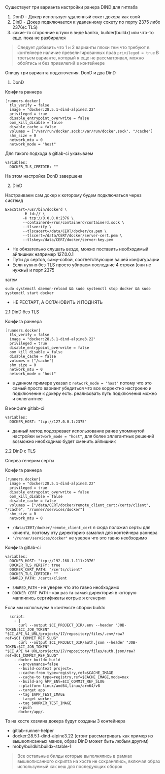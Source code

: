 Существует три варианта настройки ранера DIND для гитлаба
1. DonD - Докер использует удаленный сокет докера как свой
2. DinD - Докер подключается к удаленному сокету по порту 2375 либо 2376(с TLS)
3. какие-то сторонние штуки в виде kaniko, builder(buildx) или что-то еще. пока не разбирался
> Следует добавить что 1 и 2 варианты плохи тем что требуют в контейнере наличие превелигированных прав `privileged = true` В третьем варианте, который я еще не рассматривал, можно обойтись и без привилегий в контейнере

Опишу три варианта подключения. DonD и два DinD

1. DonD

Конфига раннера
```
[runners.docker]
  tls_verify = false
  image = "docker:28.5.1-dind-alpine3.22"
  privileged = true
  disable_entrypoint_overwrite = false
  oom_kill_disable = false
  disable_cache = false
  volumes = ["/var/run/docker.sock:/var/run/docker.sock", "/cache"]
  shm_size = 0
  network_mtu = 0
  network_mode = "host"
```
Для такого подхода в gitlab-ci указываем
```
variables:
  DOCKER_TLS_CERTDIR: ""
```
На этом настройка DonD завершена

2. DinD

Настраиваем сам докер к которому будем подключаться через системд

```
ExecStart=/usr/bin/dockerd \
        -H fd:// \
        -H tcp://0.0.0.0:2376 \
        --containerd=/run/containerd/containerd.sock \
        --tlsverify \
        --tlscacert=/data/CERT/docker/ca.pem \
        --tlscert=/data/CERT/docker/server-cert.pem \
        --tlskey=/data/CERT/docker/server-key.pem 
```
- Не обязательно слушать везде, можно поставить необходимый айпишник например 127.0.0.1
- Пути до сертов, саму-собой, соответствующие вашей конфигурации
- Если нужно без TLS просто убираем последние 4 строки (они не нужны) и порт 2375

затем
```
sudo systemctl daemon-reload && sudo systemctl stop docker && sudo systemctl start docker
```
- НЕ РЕСТАРТ, А ОСТАНОВИТЬ И ПОДНЯТЬ

2.1 DinD без TLS

Конфига раннера
```
[runners.docker]
  tls_verify = false
  image = "docker:28.5.1-dind-alpine3.22"
  privileged = true
  disable_entrypoint_overwrite = false
  oom_kill_disable = false
  disable_cache = false
  volumes = ["/cache"]
  shm_size = 0
  network_mtu = 0
  network_mode = "host"
```
- в данном примере указал с `network_mode = "host"` потому что это самый просто вариант убедиться что все корректно настроено и подключение к докеру есть. реализовать путь подключения можно и эллегантнее

В конфиге gitlab-ci
```
variables:
  DOCKER_HOST: "tcp://127.0.0.1:2375"
```
- данный метод подозревает использование ранее упомянутой настройки `network_mode = "host"`, для более эллегантных решений возможно необходимо будет сменить айпишник

2.2 DinD с TLS

Сперва генерим серты

Конфига раннера
```
[runners.docker]
  image = "docker:28.5.1-dind-alpine3.22"
  privileged = true
  disable_entrypoint_overwrite = false
  oom_kill_disable = false
  disable_cache = false
  volumes = ["/data/CERT/docker/remote_client_cert:/certs/client", "/cache", "/runner/services/docker"]
  shm_size = 0
  network_mtu = 0
```
- `/data/CERT/docker/remote_client_cert` я сюда положил серты для клиента, поэтому эту директорию замапил для контейнера раннера
- `"/runner/services/docker"` не уверен что это гавно необходимо

Конфига gitlab-ci
```
variables:
  DOCKER_HOST: "tcp://192.168.1.111:2376"
  DOCKER_TLS_VERIFY: true
  DOCKER_CERT_PATH: "/certs/client"
  DOCKER_TLS_CERTDIR: ""
  SHARED_PATH: /certs/client
```
- `SHARED_PATH` - не уверен что это гавно необходимо
- `DOCKER_CERT_PATH` - как раз та самая директория в которую маппились сертификаты котрые я сгенерил

Если мы используем в контексте сборки buildx
```
  script:
    - |
      curl --output $CI_PROJECT_DIR/.env --header "JOB-TOKEN:$CI_JOB_TOKEN" "$CI_API_V4_URL/projects/17/repository/files/.env/raw?ref=$CI_COMMIT_REF_SLUG"
      curl --output $CI_PROJECT_DIR/auth.json --header "JOB-TOKEN:$CI_JOB_TOKEN" "$CI_API_V4_URL/projects/17/repository/files/auth.json/raw?ref=$CI_COMMIT_REF_SLUG"
    - docker buildx build
      --provenance=false
      --build-context project=.
      --cache-from type=registry,ref=$CACHE_IMAGE
      --cache-to type=registry,ref=$CACHE_IMAGE,mode=max
      --build-arg APP_ENV=$CI_COMMIT_REF_SLUG
      --platform linux/amd64,linux/arm64/v8
      --target app
      --tag $APP_TEST_IMAGE
      --target worker
      --tag $WORKER_TEST_IMAGE
      --push
      docker/app/.
```
То на хосте хозяина докера будут созданы 3 контейнера
- gitlab-runner-helper 
- docker:28.5.1-dind-alpine3.22 (стоит рассматривать как пример из вышеописанных манов, образ DinD может быть любым другим)
- moby/buildkit:buildx-stable-1
> Все остальные билды которые выполнялись в рамках вышеописанного скрипта на хосте не сохранялись, включая образ используемый как кеш для последующих сборок
